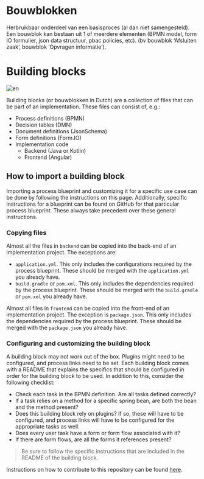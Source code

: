 # Bouwblokken
Herbruikbaar onderdeel van een basisproces (al dan niet samengesteld). Een bouwblok kan bestaan uit 1 of meerdere elementen (BPMN model, form IO formulier, json data structuur, pbac policies, etc). (bv bouwblok ‘Afsluiten zaak’, bouwblok ‘Opvragen informatie’).

# Building blocks

![en](https://img.shields.io/badge/lang-en-red.svg)

Building blocks (or bouwblokken in Dutch) are a collection of files that can be part of an implementation. 
These files can consist of, e.g.:
- Process definitions (BPMN)
- Decision tables (DMN)
- Document definitions (JsonSchema)
- Form definitions (Form.IO)
- Implementation code 
  - Backend (Java or Kotlin)
  - Frontend (Angular)

## How to import a building block

Importing a process blueprint and customizing it for a specific use case can be done by following the instructions on
this page. Additionally, specific instructions for a blueprint can be found on GitHub for that particular process
blueprint. These always take precedent over these general instructions.

### Copying files

Almost all the files in `backend` can be copied into the back-end of an implementation project. The exceptions are:

* `application.yml`. This only includes the configurations required by the process blueprint. These should be merged
  with the `application.yml` you already have.
* `build.gradle` or `pom.xml`. This only includes the dependencies required by the process blueprint. These should be
  merged with the `build.gradle` or `pom.xml` you already have.

Almost all files in `frontend` can be copied into the front-end of an implementation project. The exception is
`package.json`. This only includes the dependencies required by the process blueprint. These should be merged with
the `package.json` you already have.

### Configuring and customizing the building block

A building block may not work out of the box. Plugins might need to be configured, and process links need to be set.
Each building block comes with a README that explains the specifics that should be configured in order for the
building block to be used. In addition to this, consider the following checklist:

* Check each task in the BPMN definition. Are all tasks defined correctly?
* If a task relies on a method for a specific spring bean, are both the bean and the method present?
* Does this building block rely on plugins? If so, these will have to be configured, and process links will have to
  be configured for the appropriate tasks as well.
* Does every user task have a form or form flow associated with it?
* If there are form flows, are all the forms it references present?

> Be sure to follow the specific instructions that are included in the README of the building block.

Instructions on how to contribute to this repository can be found [here](https://github.com/generiekzaakafhandelcomponent/Bouwblokken/blob/main/CONTRIBUTING.md).
